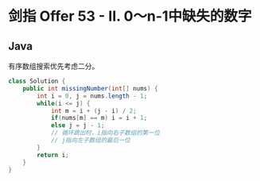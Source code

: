 # 剑指 Offer 53 - II. 0～n-1中缺失的数字

## Java

有序数组搜索优先考虑二分。

```Java
class Solution {
    public int missingNumber(int[] nums) {
        int i = 0, j = nums.length - 1;
        while(i <= j) {
            int m = i + (j - i) / 2;
            if(nums[m] == m) i = i + 1;
            else j = j - 1;
            // 循环跳出时，i指向右子数组的第一位
            // j指向左子数组的最后一位
        }
        return i;
    }
}
```